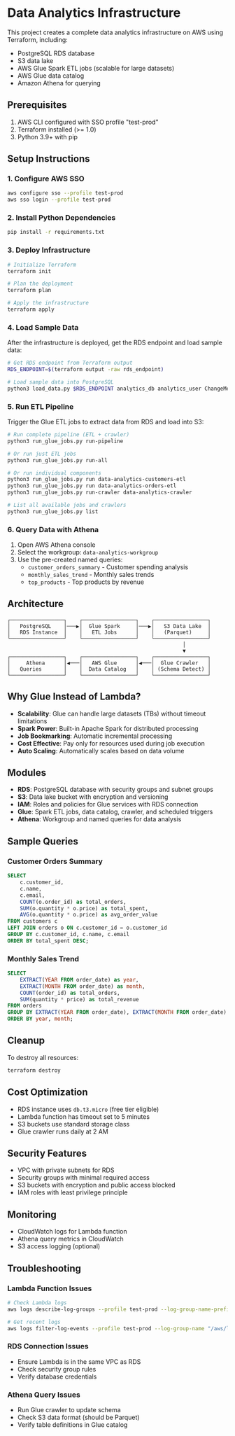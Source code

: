 # Data Analytics Infrastructure

This project creates a complete data analytics infrastructure on AWS using Terraform, including:

- PostgreSQL RDS database
- S3 data lake
- AWS Glue Spark ETL jobs (scalable for large datasets)
- AWS Glue data catalog
- Amazon Athena for querying

## Prerequisites

1. AWS CLI configured with SSO profile "test-prod"
2. Terraform installed (>= 1.0)
3. Python 3.9+ with pip

## Setup Instructions

### 1. Configure AWS SSO

```bash
aws configure sso --profile test-prod
aws sso login --profile test-prod
```

### 2. Install Python Dependencies

```bash
pip install -r requirements.txt
```

### 3. Deploy Infrastructure

```bash
# Initialize Terraform
terraform init

# Plan the deployment
terraform plan

# Apply the infrastructure
terraform apply
```

### 4. Load Sample Data

After the infrastructure is deployed, get the RDS endpoint and load sample data:

```bash
# Get RDS endpoint from Terraform output
RDS_ENDPOINT=$(terraform output -raw rds_endpoint)

# Load sample data into PostgreSQL
python3 load_data.py $RDS_ENDPOINT analytics_db analytics_user ChangeMe123!
```

### 5. Run ETL Pipeline

Trigger the Glue ETL jobs to extract data from RDS and load into S3:

```bash
# Run complete pipeline (ETL + crawler)
python3 run_glue_jobs.py run-pipeline

# Or run just ETL jobs
python3 run_glue_jobs.py run-all

# Or run individual components
python3 run_glue_jobs.py run data-analytics-customers-etl
python3 run_glue_jobs.py run data-analytics-orders-etl
python3 run_glue_jobs.py run-crawler data-analytics-crawler

# List all available jobs and crawlers
python3 run_glue_jobs.py list
```

### 6. Query Data with Athena

1. Open AWS Athena console
2. Select the workgroup: `data-analytics-workgroup`
3. Use the pre-created named queries:
   - `customer_orders_summary` - Customer spending analysis
   - `monthly_sales_trend` - Monthly sales trends
   - `top_products` - Top products by revenue

## Architecture

```
┌─────────────────┐    ┌─────────────────┐    ┌─────────────────┐
│   PostgreSQL    │───▶│  Glue Spark     │───▶│   S3 Data Lake  │
│   RDS Instance  │    │   ETL Jobs      │    │   (Parquet)     │
└─────────────────┘    └─────────────────┘    └─────────────────┘
                                                        │
                                                        ▼
┌─────────────────┐    ┌─────────────────┐    ┌─────────────────┐
│     Athena      │◀───│   AWS Glue      │◀───│  Glue Crawler   │
│   Queries       │    │  Data Catalog   │    │ (Schema Detect) │
└─────────────────┘    └─────────────────┘    └─────────────────┘
```

## Why Glue Instead of Lambda?

- **Scalability**: Glue can handle large datasets (TBs) without timeout limitations
- **Spark Power**: Built-in Apache Spark for distributed processing
- **Job Bookmarking**: Automatic incremental processing
- **Cost Effective**: Pay only for resources used during job execution
- **Auto Scaling**: Automatically scales based on data volume

## Modules

- **RDS**: PostgreSQL database with security groups and subnet groups
- **S3**: Data lake bucket with encryption and versioning
- **IAM**: Roles and policies for Glue services with RDS connection
- **Glue**: Spark ETL jobs, data catalog, crawler, and scheduled triggers
- **Athena**: Workgroup and named queries for data analysis

## Sample Queries

### Customer Orders Summary
```sql
SELECT 
    c.customer_id,
    c.name,
    c.email,
    COUNT(o.order_id) as total_orders,
    SUM(o.quantity * o.price) as total_spent,
    AVG(o.quantity * o.price) as avg_order_value
FROM customers c
LEFT JOIN orders o ON c.customer_id = o.customer_id
GROUP BY c.customer_id, c.name, c.email
ORDER BY total_spent DESC;
```

### Monthly Sales Trend
```sql
SELECT 
    EXTRACT(YEAR FROM order_date) as year,
    EXTRACT(MONTH FROM order_date) as month,
    COUNT(order_id) as total_orders,
    SUM(quantity * price) as total_revenue
FROM orders
GROUP BY EXTRACT(YEAR FROM order_date), EXTRACT(MONTH FROM order_date)
ORDER BY year, month;
```

## Cleanup

To destroy all resources:

```bash
terraform destroy
```

## Cost Optimization

- RDS instance uses `db.t3.micro` (free tier eligible)
- Lambda function has timeout set to 5 minutes
- S3 buckets use standard storage class
- Glue crawler runs daily at 2 AM

## Security Features

- VPC with private subnets for RDS
- Security groups with minimal required access
- S3 buckets with encryption and public access blocked
- IAM roles with least privilege principle

## Monitoring

- CloudWatch logs for Lambda function
- Athena query metrics in CloudWatch
- S3 access logging (optional)

## Troubleshooting

### Lambda Function Issues
```bash
# Check Lambda logs
aws logs describe-log-groups --profile test-prod --log-group-name-prefix "/aws/lambda/data-analytics"

# Get recent logs
aws logs filter-log-events --profile test-prod --log-group-name "/aws/lambda/data-analytics-etl-lambda"
```

### RDS Connection Issues
- Ensure Lambda is in the same VPC as RDS
- Check security group rules
- Verify database credentials

### Athena Query Issues
- Run Glue crawler to update schema
- Check S3 data format (should be Parquet)
- Verify table definitions in Glue catalog

